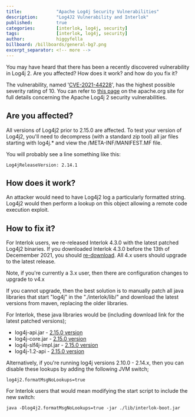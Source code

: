 ```yaml
---
title:             "Apache Log4j Security Vulnerabilities"
description:       "Log4J2 Vulnerability and Interlok"
published:         true
categories:        [interlok, log4j, security]
tags:              [interlok, log4j, security]
author:            higgyfella
billboard: /billboards/general-bg7.png
excerpt_separator: <!-- more -->
---
```


You may have heard that there has been a recently discovered vulnerability in Log4j 2. Are you affected? How does it work? and how do you fix it?

<!-- more -->

The vulnerability, named '[CVE-2021-44228](https://nvd.nist.gov/vuln/detail/CVE-2021-44228)', has the highest possible severity rating of 10. You can refer to [this page](https://logging.apache.org/log4j/2.x/security.html) on the apache.org site for full details concerning the Apache Log4j 2 security vulnerabilities.

## Are you affected?

All versions of Log4j2 prior to 2.15.0 are affected. To test your version of Log4j2, you'll need to decompress (with a standard zip tool) all jar files starting with log4j.* and view the /META-INF/MANIFEST.MF file.

You will probably see a line something like this:

`Log4jReleaseVersion: 2.14.1`

## How does it work?

An attacker would need to have Log4j2 log a particularly formatted string. Log4j2 would then perform a lookup on this object allowing a remote code execution exploit.

## How to fix it?

For Interlok users, we re-released Interlok 4.3.0 with the latest patched Log4j2 binaries. If you downloaded Interlok 4.3.0 before the 13th of Decemember 2021, you should [re-download](https://development.adaptris.net/installers/Interlok/4.3.0/). All 4.x users should upgrade to the latest release.

Note, if you're currently a 3.x user, then there are configuration changes to upgrade to v4.x

If you cannot upgrade, then the best solution is to manually patch all java libraries that start "log4j" in the "./interlok/lib/" and download the latest versions from maven, replacing the older libraries.

For Interlok, these java libraries would be (including download link for the latest patched versions);
	
* log4j-api.jar - [2.15.0 version](https://repo1.maven.org/maven2/org/apache/logging/log4j/log4j-api/2.15.0/log4j-api-2.15.0.jar)
* log4j-core.jar - [2.15.0 version](https://repo1.maven.org/maven2/org/apache/logging/log4j/log4j-core/2.15.0/log4j-core-2.15.0.jar)
* log4j-slf4j-impl.jar - [2.15.0 version](https://repo1.maven.org/maven2/org/apache/logging/log4j/log4j-slf4j-impl/2.15.0/log4j-slf4j-impl-2.15.0.jar)
* log4j-1.2-api - [2.15.0 version](https://repo1.maven.org/maven2/org/apache/logging/log4j/log4j-1.2-api/2.15.0/log4j-1.2-api-2.15.0.jar)
	
Alternatively, if you're running log4j versions 2.10.0 - 2.14.x, then you can disable these lookups by adding the following JVM switch;

`log4j2.formatMsgNoLookups=true`

For Interlok users that would mean modifying the start script to include the new switch:

`java -Dlog4j2.formatMsgNoLookups=true -jar ./lib/interlok-boot.jar`
